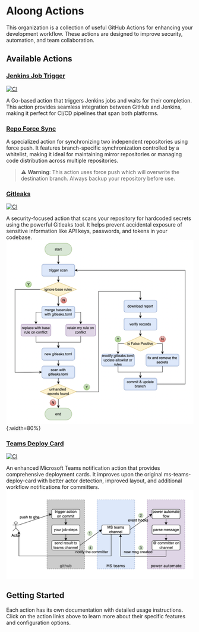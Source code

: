# Aloong Actions

This organization is a collection of useful GitHub Actions for enhancing your development workflow. These actions are designed to improve security, automation, and team collaboration.

## Available Actions

### [Jenkins Job Trigger](https://github.com/aloong-actions/jenkins-job-trigger)
[![CI](https://github.com/aloong-actions/jenkins-job-trigger/actions/workflows/cicd.yml/badge.svg)](https://github.com/aloong-actions/jenkins-job-trigger/actions/workflows/cicd.yml)

A Go-based action that triggers Jenkins jobs and waits for their completion. This action provides seamless integration between GitHub and Jenkins, making it perfect for CI/CD pipelines that span both platforms.

### [Repo Force Sync](https://github.com/aloong-actions/repo-force-sync-action)
A specialized action for synchronizing two independent repositories using force push. It features branch-specific synchronization controlled by a whitelist, making it ideal for maintaining mirror repositories or managing code distribution across multiple repositories.

> ⚠️ **Warning**: This action uses force push which will overwrite the destination branch. Always backup your repository before use.

### [Gitleaks](https://github.com/aloong-actions/gitleaks)
[![CI](https://github.com/aloong-actions/gitleaks/actions/workflows/ci.yml/badge.svg)](https://github.com/aloong-actions/gitleaks/actions/workflows/ci.yml)

A security-focused action that scans your repository for hardcoded secrets using the powerful Gitleaks tool. It helps prevent accidental exposure of sensitive information like API keys, passwords, and tokens in your codebase.
![](https://github.com/aloong-actions/gitleaks/raw/main/images/gitleaks-workflow.png){:width=80%}

### [Teams Deploy Card](https://github.com/aloong-actions/teams-deploy-card)
[![CI](https://github.com/aloong-actions/teams-deploy-card/actions/workflows/ci.yml/badge.svg)](https://github.com/aloong-actions/teams-deploy-card/actions/workflows/ci.yml)

An enhanced Microsoft Teams notification action that provides comprehensive deployment cards. It improves upon the original ms-teams-deploy-card with better actor detection, improved layout, and additional workflow notifications for committers.
![](https://github.com/aloong-actions/teams-deploy-card/raw/main/images/teams-notifier.png)

## Getting Started

Each action has its own documentation with detailed usage instructions. Click on the action links above to learn more about their specific features and configuration options.
